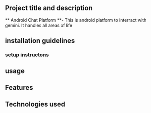 ## Project title and description
** Android Chat Platform **- This is android platform to interract with gemini. It handles all areas of life
## installation guidelines
### setup instructons

## usage

## Features

## Technologies used
